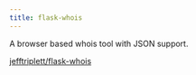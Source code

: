 ```yaml
---
title: flask-whois
---
```


A browser based whois tool with JSON support.

[jefftriplett/flask-whois](https://github.com/jefftriplett/flask-whois)
